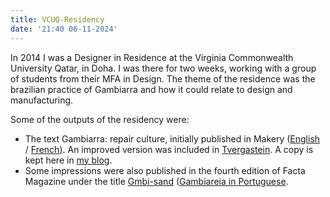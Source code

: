```yaml
---
title: VCUQ-Residency
date: '21:40 06-11-2024'
---
```


In 2014 I was a Designer in Residence at the Virginia Commonwealth University Qatar, in Doha. I was there for two weeks, working with a group of students from their MFA in Design. The theme of the residence was the brazilian practice of Gambiarra and how it could relate to design and manufacturing.

Some of the outputs of the residency were:

- The text Gambiarra: repair culture, initially published in Makery ([English](https://www.makery.info/en/2015/03/31/gambiarra-la-culture-de-la-reparation/) / [French](https://www.makery.info/2015/03/31/gambiarra-la-culture-de-la-reparation/)). An improved version was included in [Tvergastein](https://www.academia.edu/20808625/Gambiarra_Repair_Culture). A copy is kept here in [my blog](https://is.efeefe.me/stuff/gambiarra-repair-culture).
- Some impressions were also published in the fourth edition of Facta Magazine under the title [Gmbi-sand](https://is.efeefe.me/stuff/gambi-sand) ([Gambiareia in Portuguese](https://transformateria.wordpress.com/2017/11/30/gambiareia/).